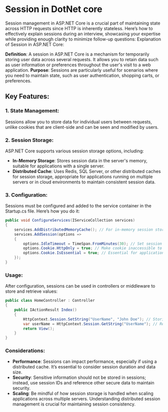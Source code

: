 # Session in DotNet core

Session management in ASP.NET Core is a crucial part of maintaining state across HTTP requests since HTTP is inherently stateless. Here’s how to effectively explain sessions during an interview, showcasing your expertise while providing enough clarity to minimize follow-up questions:
Explanation of Session in ASP.NET Core:

**Definition**: A session in ASP.NET Core is a mechanism for temporarily storing user data across several requests. It allows you to retain data such as user information or preferences throughout the user's visit to a web application.
**Purpose**: Sessions are particularly useful for scenarios where you need to maintain state, such as user authentication, shopping carts, or preferences.

## Key Features:

### 1. State Management:
Sessions allow you to store data for individual users between requests, unlike cookies that are client-side and can be seen and modified by users.

### 2. Session Storage:
ASP.NET Core supports various session storage options, including:
  - **In-Memory Storage**: Stores session data in the server's memory, suitable for applications with a single server.
  - **Distributed Cache**: Uses Redis, SQL Server, or other distributed caches for session storage, appropriate for applications running on multiple servers or in cloud environments to maintain consistent session data.

### 3. Configuration:
Sessions must be configured and added to the service container in the Startup.cs file. Here’s how you do it:

```csharp
public void ConfigureServices(IServiceCollection services)
{
    services.AddDistributedMemoryCache(); // For in-memory session storage
    services.AddSession(options =>
    {
        options.IdleTimeout = TimeSpan.FromMinutes(30); // Set session timeout
        options.Cookie.HttpOnly = true; // Make cookie inaccessible to JavaScript
        options.Cookie.IsEssential = true; // Essential for application
    });
}
```
### Usage:
After configuration, sessions can be used in controllers or middleware to store and retrieve values:

```csharp
public class HomeController : Controller
{
    public IActionResult Index()
    {
        HttpContext.Session.SetString("UserName", "John Doe"); // Storing value
        var userName = HttpContext.Session.GetString("UserName"); // Retrieving value
        return View();
    }
}
```

### Considerations:

  - **Performance**: Sessions can impact performance, especially if using a distributed cache. It’s essential to consider session duration and data size.
  - **Security**: Sensitive information should not be stored in sessions; instead, use session IDs and reference other secure data to maintain security.
  - **Scaling**: Be mindful of how session storage is handled when scaling applications across multiple servers. Understanding distributed session management is crucial for maintaining session consistency.

